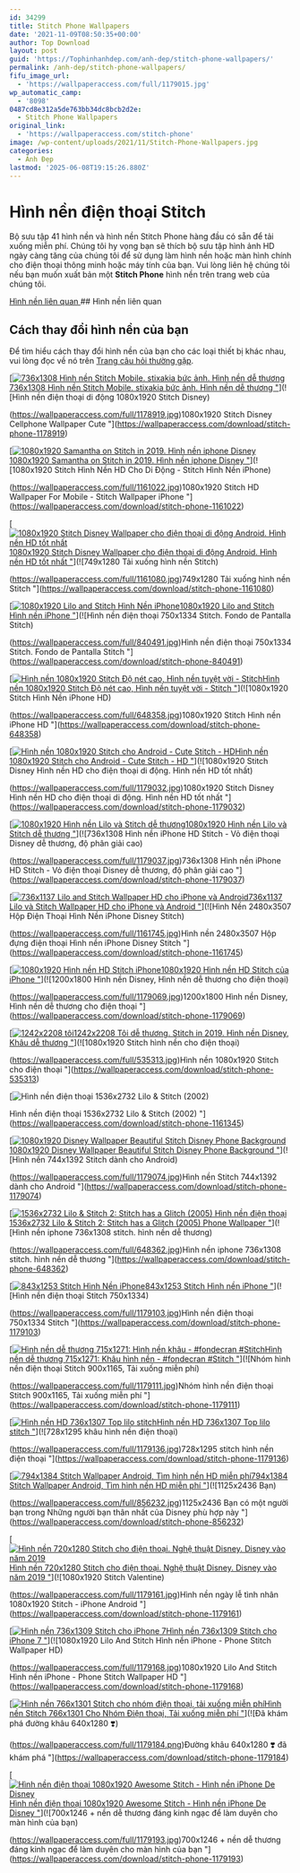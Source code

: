 ```yaml
---
id: 34299
title: Stitch Phone Wallpapers
date: '2021-11-09T08:50:35+00:00'
author: Top Download
layout: post
guid: 'https://Tophinhanhdep.com/anh-dep/stitch-phone-wallpapers/'
permalink: /anh-dep/stitch-phone-wallpapers/
fifu_image_url:
  - 'https://wallpaperaccess.com/full/1179015.jpg'
wp_automatic_camp:
  - '8098'
0487cd8e312a5de763bb34dc8bcb2d2e:
  - Stitch Phone Wallpapers
original_link:
  - 'https://wallpaperaccess.com/stitch-phone'
image: /wp-content/uploads/2021/11/Stitch-Phone-Wallpapers.jpg
categories:
  - Ảnh Đẹp
lastmod: '2025-06-08T19:15:26.880Z'
---
```

# Hình nền điện thoại Stitch

Bộ sưu tập 41 hình nền và hình nền Stitch Phone hàng đầu có sẵn để tải xuống miễn phí. Chúng tôi hy vọng bạn sẽ thích bộ sưu tập hình ảnh HD ngày càng tăng của chúng tôi để sử dụng làm hình nền hoặc màn hình chính cho điện thoại thông minh hoặc máy tính của bạn. Vui lòng liên hệ chúng tôi nếu bạn muốn xuất bản một **Stitch Phone** hình nền trên trang web của chúng tôi.

[Hình nền liên quan ](#related) ## Hình nền liên quan

## Cách thay đổi hình nền của bạn

Để tìm hiểu cách thay đổi hình nền của bạn cho các loại thiết bị khác nhau, vui lòng đọc về nó trên [Trang câu hỏi thường gặp](https://tophinhanhdep.com/faq/).

  
[[![736x1308 Hình nền Stitch Mobile.  stixakia bức ảnh.  Hình nền dễ thương](https://wallpaperaccess.com/full/1179015.jpg)736x1308 Hình nền Stitch Mobile. stixakia bức ảnh. Hình nền dễ thương "](https://wallpaperaccess.com/download/stitch-phone-1179015)](![Hình nền điện thoại di động 1080x1920 Stitch Disney)

(https://wallpaperaccess.com/full/1178919.jpg)1080x1920 Stitch Disney Cellphone Wallpaper Cute "](https://wallpaperaccess.com/download/stitch-phone-1178919)

[[![1080x1920 Samantha on Stitch in 2019. Hình nền iphone Disney](https://wallpaperaccess.com/full/1179018.jpg)1080x1920 Samantha on Stitch in 2019. Hình nền iphone Disney "](https://wallpaperaccess.com/download/stitch-phone-1179018)](![1080x1920 Stitch Hình Nền HD Cho Di Động - Stitch Hình Nền iPhone)

(https://wallpaperaccess.com/full/1161022.jpg)1080x1920 Stitch HD Wallpaper For Mobile - Stitch Wallpaper iPhone "](https://wallpaperaccess.com/download/stitch-phone-1161022)

[[![1080x1920 Stitch Disney Wallpaper cho điện thoại di động Android.  Hình nền HD tốt nhất](https://wallpaperaccess.com/full/840482.jpg)1080x1920 Stitch Disney Wallpaper cho điện thoại di động Android. Hình nền HD tốt nhất "](https://wallpaperaccess.com/download/stitch-phone-840482)](![749x1280 Tải xuống hình nền Stitch)

(https://wallpaperaccess.com/full/1161080.jpg)749x1280 Tải xuống hình nền Stitch "](https://wallpaperaccess.com/download/stitch-phone-1161080)

[[![1080x1920 Lilo and Stitch Hình Nền iPhone](https://wallpaperaccess.com/full/648372.jpg)1080x1920 Lilo and Stitch Hình nền iPhone "](https://wallpaperaccess.com/download/stitch-phone-648372)](![Hình nền điện thoại 750x1334 Stitch.  Fondo de Pantalla Stitch)

(https://wallpaperaccess.com/full/840491.jpg)Hình nền điện thoại 750x1334 Stitch. Fondo de Pantalla Stitch "](https://wallpaperaccess.com/download/stitch-phone-840491)

[[![Hình nền 1080x1920 Stitch Độ nét cao, Hình nền tuyệt vời - Stitch](https://wallpaperaccess.com/full/1161051.jpg)Hình nền 1080x1920 Stitch Độ nét cao, Hình nền tuyệt vời - Stitch "](https://wallpaperaccess.com/download/stitch-phone-1161051)](![1080x1920 Stitch Hình Nền iPhone HD)

(https://wallpaperaccess.com/full/648358.jpg)1080x1920 Stitch Hình nền iPhone HD "](https://wallpaperaccess.com/download/stitch-phone-648358)

[[![Hình nền 1080x1920 Stitch cho Android - Cute Stitch - HD](https://wallpaperaccess.com/full/1161095.jpg)Hình nền 1080x1920 Stitch cho Android - Cute Stitch - HD "](https://wallpaperaccess.com/download/stitch-phone-1161095)](![1080x1920 Stitch Disney Hình nền HD cho điện thoại di động.  Hình nền HD tốt nhất)

(https://wallpaperaccess.com/full/1179032.jpg)1080x1920 Stitch Disney Hình nền HD cho điện thoại di động. Hình nền HD tốt nhất "](https://wallpaperaccess.com/download/stitch-phone-1179032)

[[![1080x1920 Hình nền Lilo và Stitch dễ thương](https://wallpaperaccess.com/full/1161088.jpg)1080x1920 Hình nền Lilo và Stitch dễ thương "](https://wallpaperaccess.com/download/stitch-phone-1161088)](![736x1308 Hình nền iPhone HD Stitch - Vỏ điện thoại Disney dễ thương, độ phân giải cao)

(https://wallpaperaccess.com/full/1179037.jpg)736x1308 Hình nền iPhone HD Stitch - Vỏ điện thoại Disney dễ thương, độ phân giải cao "](https://wallpaperaccess.com/download/stitch-phone-1179037)

[[![736x1137 Lilo and Stitch Wallpaper HD cho iPhone và Android](https://wallpaperaccess.com/full/1179043.jpg)736x1137 Lilo và Stitch Wallpaper HD cho iPhone và Android "](https://wallpaperaccess.com/download/stitch-phone-1179043)](![Hình Nền 2480x3507 Hộp Điện Thoại Hình Nền iPhone Disney Stitch)

(https://wallpaperaccess.com/full/1161745.jpg)Hình nền 2480x3507 Hộp đựng điện thoại Hình nền iPhone Disney Stitch "](https://wallpaperaccess.com/download/stitch-phone-1161745)

[[![1080x1920 Hình nền HD Stitch iPhone](https://wallpaperaccess.com/full/535329.jpg)1080x1920 Hình nền HD Stitch của iPhone "](https://wallpaperaccess.com/download/stitch-phone-535329)](![1200x1800 Hình nền Disney, Hình nền dễ thương cho điện thoại)

(https://wallpaperaccess.com/full/1179069.jpg)1200x1800 Hình nền Disney, Hình nền dễ thương cho điện thoại "](https://wallpaperaccess.com/download/stitch-phone-1179069)

[[![1242x2208 tôi](https://wallpaperaccess.com/full/809443.jpg)1242x2208 Tôi dễ thương. Stitch in 2019. Hình nền Disney, Khâu dễ thương "](https://wallpaperaccess.com/download/stitch-phone-809443)](![1080x1920 Stitch hình nền cho điện thoại)

(https://wallpaperaccess.com/full/535313.jpg)Hình nền 1080x1920 Stitch cho điện thoại "](https://wallpaperaccess.com/download/stitch-phone-535313)

[![Hình nền điện thoại 1536x2732 Lilo & Stitch (2002)](https://wallpaperaccess.com/full/1161345.jpg)

Hình nền điện thoại 1536x2732 Lilo &amp; Stitch (2002) "](https://wallpaperaccess.com/download/stitch-phone-1161345)

[[![1080x1920 Disney Wallpaper Beautiful Stitch Disney Phone Background](https://wallpaperaccess.com/full/1161657.jpg)1080x1920 Disney Wallpaper Beautiful Stitch Disney Phone Background "](https://wallpaperaccess.com/download/stitch-phone-1161657)](![Hình nền 744x1392 Stitch dành cho Android)

(https://wallpaperaccess.com/full/1179074.jpg)Hình nền Stitch 744x1392 dành cho Android "](https://wallpaperaccess.com/download/stitch-phone-1179074)

[[![1536x2732 Lilo & Stitch 2: Stitch has a Glitch (2005) Hình nền điện thoại](https://wallpaperaccess.com/full/1161483.jpg)1536x2732 Lilo &amp; Stitch 2: Stitch has a Glitch (2005) Phone Wallpaper "](https://wallpaperaccess.com/download/stitch-phone-1161483)](![Hình nền iphone 736x1308 stitch.  hình nền dễ thương)

(https://wallpaperaccess.com/full/648362.jpg)Hình nền iphone 736x1308 stitch. hình nền dễ thương "](https://wallpaperaccess.com/download/stitch-phone-648362)

[[![843x1253 Stitch Hình Nền iPhone](https://wallpaperaccess.com/full/1179086.jpg)843x1253 Stitch Hình nền iPhone "](https://wallpaperaccess.com/download/stitch-phone-1179086)](![Hình nền điện thoại Stitch 750x1334)

(https://wallpaperaccess.com/full/1179103.jpg)Hình nền điện thoại 750x1334 Stitch "](https://wallpaperaccess.com/download/stitch-phone-1179103)

[[![Hình nền dễ thương 715x1271: Hình nền khâu - #fondecran #Stitch](https://wallpaperaccess.com/full/1179108.jpg)Hình nền dễ thương 715x1271: Khâu hình nền - #fondecran #Stitch "](https://wallpaperaccess.com/download/stitch-phone-1179108)](![Nhóm hình nền điện thoại Stitch 900x1165, Tải xuống miễn phí)

(https://wallpaperaccess.com/full/1179111.jpg)Nhóm hình nền điện thoại Stitch 900x1165, Tải xuống miễn phí "](https://wallpaperaccess.com/download/stitch-phone-1179111)

[[![Hình nền HD 736x1307 Top lilo stitch](https://wallpaperaccess.com/full/1179122.jpg)Hình nền HD 736x1307 Top lilo stitch "](https://wallpaperaccess.com/download/stitch-phone-1179122)](![728x1295 khâu hình nền điện thoại)

(https://wallpaperaccess.com/full/1179136.jpg)728x1295 stitch hình nền điện thoại "](https://wallpaperaccess.com/download/stitch-phone-1179136)

[[![794x1384 Stitch Wallpaper Android, Tìm hình nền HD miễn phí](https://wallpaperaccess.com/full/1179152.png)794x1384 Stitch Wallpaper Android, Tìm hình nền HD miễn phí "](https://wallpaperaccess.com/download/stitch-phone-1179152)](![1125x2436 Bạn)

(https://wallpaperaccess.com/full/856232.jpg)1125x2436 Bạn có một người bạn trong Những người bạn thân nhất của Disney phù hợp này "](https://wallpaperaccess.com/download/stitch-phone-856232)

[[![Hình nền 720x1280 Stitch cho điện thoại.  Nghệ thuật Disney.  Disney vào năm 2019](https://wallpaperaccess.com/full/1179160.jpg)Hình nền 720x1280 Stitch cho điện thoại. Nghệ thuật Disney. Disney vào năm 2019 "](https://wallpaperaccess.com/download/stitch-phone-1179160)](![1080x1920 Stitch Valentine)

(https://wallpaperaccess.com/full/1179161.jpg)Hình nền ngày lễ tình nhân 1080x1920 Stitch - iPhone Android "](https://wallpaperaccess.com/download/stitch-phone-1179161)

[[![Hình nền 736x1309 Stitch cho iPhone 7](https://wallpaperaccess.com/full/648366.jpg)Hình nền 736x1309 Stitch cho iPhone 7 "](https://wallpaperaccess.com/download/stitch-phone-648366)](![1080x1920 Lilo And Stitch Hình nền iPhone - Phone Stitch Wallpaper HD)

(https://wallpaperaccess.com/full/1179168.jpg)1080x1920 Lilo And Stitch Hình nền iPhone - Phone Stitch Wallpaper HD "](https://wallpaperaccess.com/download/stitch-phone-1179168)

[[![Hình nền 766x1301 Stitch cho nhóm điện thoại, tải xuống miễn phí](https://wallpaperaccess.com/full/1179171.jpg)Hình nền Stitch 766x1301 Cho Nhóm Điện thoại, Tải xuống miễn phí "](https://wallpaperaccess.com/download/stitch-phone-1179171)](![Đã khám phá đường khâu 640x1280 ❣️)

(https://wallpaperaccess.com/full/1179184.png)Đường khâu 640x1280 ❣️ đã khám phá "](https://wallpaperaccess.com/download/stitch-phone-1179184)

[[![Hình nền điện thoại 1080x1920 Awesome Stitch - Hình nền iPhone De Disney](https://wallpaperaccess.com/full/1179185.jpg)Hình nền điện thoại 1080x1920 Awesome Stitch - Hình nền iPhone De Disney "](https://wallpaperaccess.com/download/stitch-phone-1179185)](![700x1246 + nền dễ thương đáng kinh ngạc để làm duyên cho màn hình của bạn)

(https://wallpaperaccess.com/full/1179193.jpg)700x1246 + nền dễ thương đáng kinh ngạc để làm duyên cho màn hình của bạn "](https://wallpaperaccess.com/download/stitch-phone-1179193)
